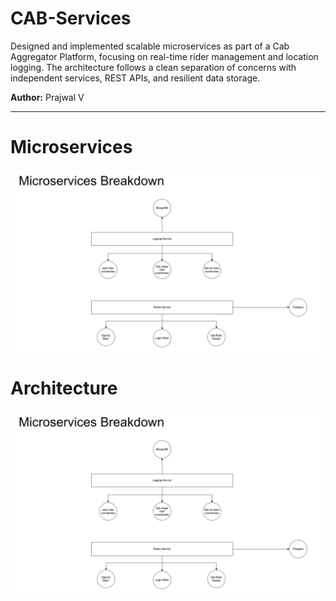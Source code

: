 # CAB-Services
Designed and implemented scalable microservices as part of a Cab Aggregator Platform, focusing on real-time rider management and location logging. The architecture follows a clean separation of concerns with independent services, REST APIs, and resilient data storage.

**Author:** Prajwal V  

---

# Microservices
<p align="center">
  <img src="./Project documentation/Microservices-Breakdown.png" width="600" title="Architecture" alt="Breakdown">
  </p>


# Architecture
<p align="center">
  <img src="./Project documentation/Microservices-Breakdown.png" width="600" title="Architecture" alt="Architecture">
  </p>